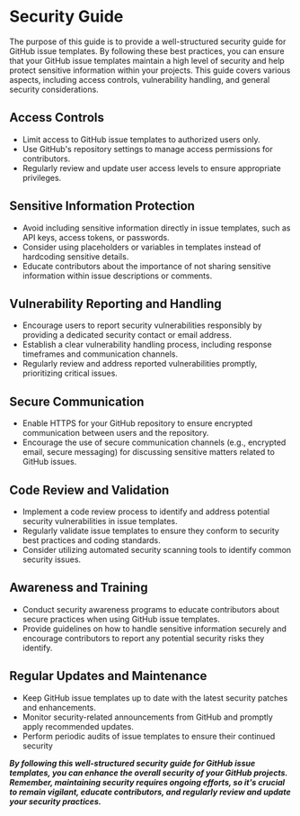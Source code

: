# Security Guide

The purpose of this guide is to provide a well-structured security guide for GitHub issue templates. By following these best practices, you can ensure that your GitHub issue templates maintain a high level of security and help protect sensitive information within your projects. This guide covers various aspects, including access controls, vulnerability handling, and general security considerations.

## Access Controls

- Limit access to GitHub issue templates to authorized users only.
- Use GitHub's repository settings to manage access permissions for contributors.
- Regularly review and update user access levels to ensure appropriate privileges.

## Sensitive Information Protection

- Avoid including sensitive information directly in issue templates, such as API keys, access tokens, or passwords.
- Consider using placeholders or variables in templates instead of hardcoding sensitive details.
- Educate contributors about the importance of not sharing sensitive information within issue descriptions or comments.

## Vulnerability Reporting and Handling

- Encourage users to report security vulnerabilities responsibly by providing a dedicated security contact or email address.
- Establish a clear vulnerability handling process, including response timeframes and communication channels.
- Regularly review and address reported vulnerabilities promptly, prioritizing critical issues.

## Secure Communication

- Enable HTTPS for your GitHub repository to ensure encrypted communication between users and the repository.
- Encourage the use of secure communication channels (e.g., encrypted email, secure messaging) for discussing sensitive matters related to GitHub issues.

## Code Review and Validation

- Implement a code review process to identify and address potential security vulnerabilities in issue templates.
- Regularly validate issue templates to ensure they conform to security best practices and coding standards.
- Consider utilizing automated security scanning tools to identify common security issues.

## Awareness and Training

- Conduct security awareness programs to educate contributors about secure practices when using GitHub issue templates.
- Provide guidelines on how to handle sensitive information securely and encourage contributors to report any potential security risks they identify.

## Regular Updates and Maintenance

- Keep GitHub issue templates up to date with the latest security patches and enhancements.
- Monitor security-related announcements from GitHub and promptly apply recommended updates.
- Perform periodic audits of issue templates to ensure their continued security

**_By following this well-structured security guide for GitHub issue templates, you can enhance the overall security of your GitHub projects. Remember, maintaining security requires ongoing efforts, so it's crucial to remain vigilant, educate contributors, and regularly review and update your security practices._**
